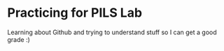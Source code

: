 # Practicing for PILS Lab
Learning about Github and trying to understand stuff so I can get a good grade :)
